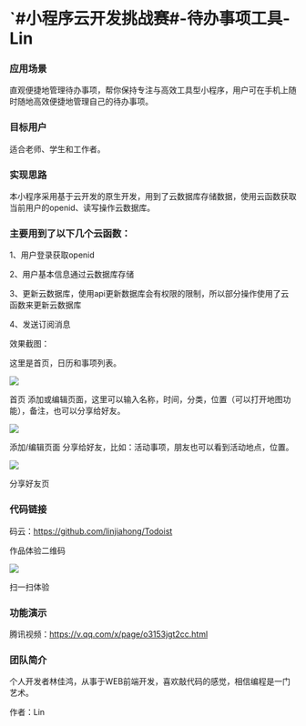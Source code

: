# `#小程序云开发挑战赛#-待办事项工具-Lin

### 应用场景

直观便捷地管理待办事项，帮你保持专注与高效工具型小程序，用户可在手机上随时随地高效便捷地管理自己的待办事项。

### 目标用户

适合老师、学生和工作者。

### 实现思路

本小程序采用基于云开发的原生开发，用到了云数据库存储数据，使用云函数获取当前用户的openid、读写操作云数据库。

### 主要用到了以下几个云函数：

1、用户登录获取openid

2、用户基本信息通过云数据库存储

3、更新云数据库，使用api更新数据库会有权限的限制，所以部分操作使用了云函数来更新云数据库

4、发送订阅消息

效果截图：

这里是首页，日历和事项列表。

![](https://upload-images.jianshu.io/upload_images/7888241-4f5c1fa4879b9152.png?imageMogr2/auto-orient/strip|imageView2/2/w/1080/format/webp)


首页
添加或编辑页面，这里可以输入名称，时间，分类，位置（可以打开地图功能），备注，也可以分享给好友。

![](https://upload-images.jianshu.io/upload_images/19498634-5dad250541bbf904.png?imageMogr2/auto-orient/strip|imageView2/2/w/1080/format/webp)

添加/编辑页面
分享给好友，比如：活动事项，朋友也可以看到活动地点，位置。

![](https://upload-images.jianshu.io/upload_images/19498634-9b35a312e77f2642.png?imageMogr2/auto-orient/strip|imageView2/2/w/1080/format/webp)

分享好友页

### 代码链接

码云：https://github.com/linjiahong/Todoist

作品体验二维码

![](https://upload-images.jianshu.io/upload_images/19498634-c4f3a66e27e0819d.jpg?imageMogr2/auto-orient/strip|imageView2/2/w/430/format/webp)

扫一扫体验

### 功能演示

腾讯视频：https://v.qq.com/x/page/o3153jgt2cc.html

### 团队简介

个人开发者林佳鸿，从事于WEB前端开发，喜欢敲代码的感觉，相信编程是一门艺术。

作者：Lin